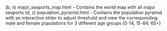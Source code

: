 (b, ii) major_seaports_map.html - Contains the world map with all major seaports
(d, ii) population_pyramid.html - Contains the population pyramid with an interactive slider to adjust threshold and view the corresponding male and female populations for 
3 different age groups (0-14, 15-64, 65+)
